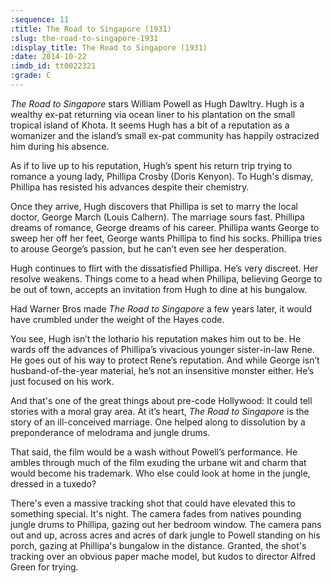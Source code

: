 ```yaml
---
:sequence: 11
:title: The Road to Singapore (1931)
:slug: the-road-to-singapore-1931
:display_title: The Road to Singapore (1931)
:date: 2014-10-22
:imdb_id: tt0022321
:grade: C
---
```

_The Road to Singapore_ stars William Powell as Hugh Dawltry. Hugh is a wealthy ex-pat returning via ocean liner to his plantation on the small tropical island of Khota. It seems Hugh has a bit of a reputation as a womanizer and the island’s small ex-pat community has happily ostracized him during his absence.

As if to live up to his reputation, Hugh’s spent his return trip trying to romance a young lady, Phillipa Crosby (Doris Kenyon). To Hugh's dismay, Phillipa has resisted his advances despite their chemistry.

Once they arrive, Hugh discovers that Phillipa is set to marry the local doctor, George March (Louis Calhern). The marriage sours fast. Phillipa dreams of romance, George dreams of his career. Phillipa wants George to sweep her off her feet, George wants Phillipa to find his socks. Phillipa tries to arouse George’s passion, but he can’t even see her desperation.

Hugh continues to flirt with the dissatisfied Phillipa. He’s very discreet. Her resolve weakens. Things come to a head when Phillipa, believing George to be out of town, accepts an invitation from Hugh to dine at his bungalow.

Had Warner Bros made _The Road to Singapore_ a few years later, it would have crumbled under the weight of the Hayes code. 

You see, Hugh isn’t the lothario his reputation makes him out to be. He wards off the advances of Phillipa’s vivacious younger sister-in-law Rene. He goes out of his way to protect Rene’s reputation. And while George isn’t husband-of-the-year material, he’s not an insensitive monster either. He’s just focused on his work. 

And that's one of the great things about pre-code Hollywood: It could tell stories with a moral gray area. At it’s heart, _The Road to Singapore_ is the story of an ill-conceived marriage. One helped along to dissolution by a preponderance of melodrama and jungle drums.

That said, the film would be a wash without Powell’s performance. He ambles through much of the film exuding the urbane wit and charm that would become his trademark. Who else could look at home in the jungle, dressed in a tuxedo?

There's even a massive tracking shot that could have elevated this to something special. It's night. The camera fades from natives pounding jungle drums to Phillipa, gazing out her bedroom window. The camera pans out and up, across acres and acres of dark jungle to Powell standing on his porch, gazing at Phillipa's bungalow in the distance. Granted, the shot's tracking over an obvious paper mache model, but kudos to director Alfred Green for trying.